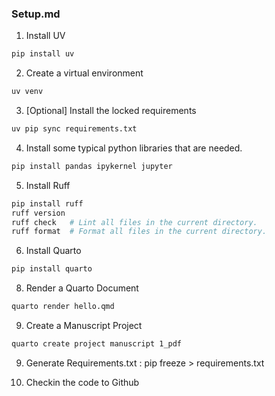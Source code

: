 ### Setup.md

1. Install UV
```bash
pip install uv
```
2. Create a virtual environment
```bash
uv venv
```
3. [Optional] Install the locked requirements
 ```bash
uv pip sync requirements.txt
```      
4. Install some typical python libraries that are needed.
 ```bash
 pip install pandas ipykernel jupyter
```
5. Install Ruff
```bash
pip install ruff
ruff version
ruff check   # Lint all files in the current directory.
ruff format  # Format all files in the current directory.
```
6. Install Quarto
```bash
pip install quarto
```
8.  Render a Quarto Document     
```bash
quarto render hello.qmd
```
9. Create a Manuscript Project
```bash
quarto create project manuscript 1_pdf
```
9. Generate Requirements.txt : pip freeze > requirements.txt

10. Checkin the code to Github


